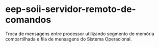 # eep-soii-servidor-remoto-de-comandos
Troca de mensagens entre processor utilizando segmento de memória compartilhada e fila de mensagens do Sistema Operacional.
